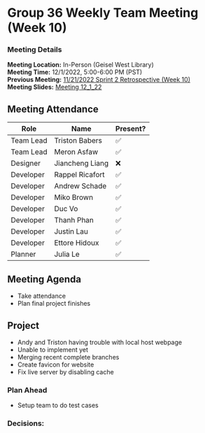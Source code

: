 # Group 36 Weekly Team Meeting (Week 10)
### Meeting Details
**Meeting Location:** In-Person (Geisel West Library)  
**Meeting Time:** 12/1/2022, 5:00-6:00 PM (PST)  
**Previous Meeting:** [11/21/2022 Sprint 2 Retrospective (Week 10)](https://github.com/cse110-sp21-group36/cse110-sp21-group36/blob/main/admin/meetings/112822-Sprint-Retrospective-02-Week10.md)  
**Meeting Slides:** [Meeting 12_1_22](https://github.com/cse110-sp21-group36/cse110-sp21-group36/blob/main/admin/meeting%20slides/Group%2036%20Meeting%2012_1_22.pdf)  

## Meeting Attendance
| Role | Name | Present? |
| --- | --- | --- |
| Team Lead | Triston Babers |✅|
| Team Lead | Meron Asfaw |✅|
| Designer | Jiancheng Liang |❌|
| Developer | Rappel Ricafort |✅|
| Developer | Andrew Schade |✅|
| Developer | Miko Brown |✅|
| Developer | Duc Vo |✅|
| Developer | Thanh Phan |✅|
| Developer | Justin Lau |✅|
| Developer | Ettore Hidoux |✅|
| Planner | Julia Le |✅|

## Meeting Agenda
- Take attendance
- Plan final project finishes

## Project
- Andy and Triston having trouble with local host webpage
- Unable to implement yet
- Merging recent complete branches
- Create favicon for website
- Fix live server by disabling cache

### Plan Ahead 
- Setup team to do test cases

### Decisions:


